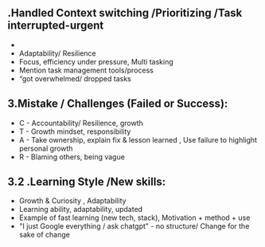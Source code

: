 ## .Handled Context switching /Prioritizing /Task interrupted-urgent	
- 
- Adaptability/ Resilience	
- Focus, efficiency under pressure, Multi tasking	
- Mention task management tools/process	
- “got overwhelmed/ dropped tasks

## 3.Mistake / Challenges (Failed or Success):
- C - Accountability/ Resilience, growth	
- T - Growth mindset, responsibility
- A - Take ownership, explain fix & lesson learned , Use failure to highlight personal growth
- R - Blaming others, being vague

## 3.2 .Learning Style	/New skills:
- Growth & Curiosity , Adaptability	
- Learning ability, adaptability, updated 	
- Example of fast learning (new tech, stack), Motivation + method + use	
- "I just Google everything / ask chatgpt" - no structure/ Change for the sake of change